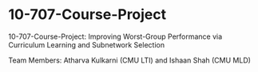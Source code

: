 # 10-707-Course-Project
10-707-Course-Project: Improving Worst-Group Performance via Curriculum Learning and Subnetwork Selection


Team Members: Atharva Kulkarni (CMU LTI) and Ishaan Shah (CMU MLD)
